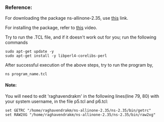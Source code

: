 ### Reference:

For downloading the package ns-allinone-2.35, use [this](https://sourceforge.net/projects/nsnam/files/allinone/ns-allinone-2.35/) link.

For installing the package, refer to [this](https://youtu.be/qt9NkCi9ZRI) video.

Try to run the .TCL file, and if it doesn't work out for you; run the following commands

```
sudo apt-get update -y
sudo apt-get install -y libperl4-corelibs-perl
```

After successful execution of the above steps, try to run the program by,
```
ns program_name.tcl
```

#### Note:
You will need to edit 'raghavendrakm' in the following lines(line 79, 80) with your system username, in the file p5.tcl and p6.tcl:
```
set GETRC "/home/raghavendrakm/ns-allinone-2.35/ns-2.35/bin/getrc"
set RAW2XG "/home/raghavendrakm/ns-allinone-2.35/ns-2.35/bin/raw2xg"
```
